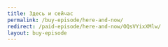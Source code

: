 ```yaml
---
title: Здесь и сейчас
permalink: /buy-episode/here-and-now/
redirect: /paid-episode/here-and-now/OQsVYixXMlw/
layout: buy-episode
---
```

